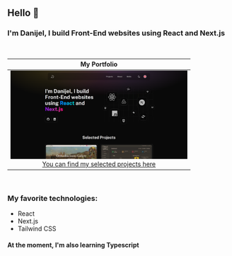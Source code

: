 ## Hello 👋

### I'm Danijel, I build Front-End websites using React and Next.js

<br />

<table>
  <thead>
    <tr>
      <th align="center">My Portfolio</th>
    </tr>
  </thead>
  <tbody>
    <tr>
      <td align="center">
       <a href="https://danijelmaksic.vercel.app/" >
        <img src="https://raw.githubusercontent.com/DanijelMaksic/danijel-portfolio/refs/heads/master/assets/portfolio.webp" alt="Portfolio Image" width="400" height="200" />
        <a />
        <br />
        <a href="https://danijelmaksic.vercel.app/" >You can find my selected projects here</a>
      </td>
    </tr>
  </tbody>
</table>

<br />

### My favorite technologies:

- React
- Next.js
- Tailwind CSS

#### At the moment, I'm also learning Typescript
